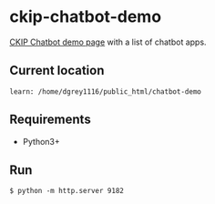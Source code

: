 # ckip-chatbot-demo
[CKIP Chatbot demo page](http://ckip.iis.sinica.edu.tw/service/chatbot/) with a list of chatbot apps.

## Current location
`learn: /home/dgrey1116/public_html/chatbot-demo`

## Requirements
- Python3+

## Run
```shell
$ python -m http.server 9182
```
